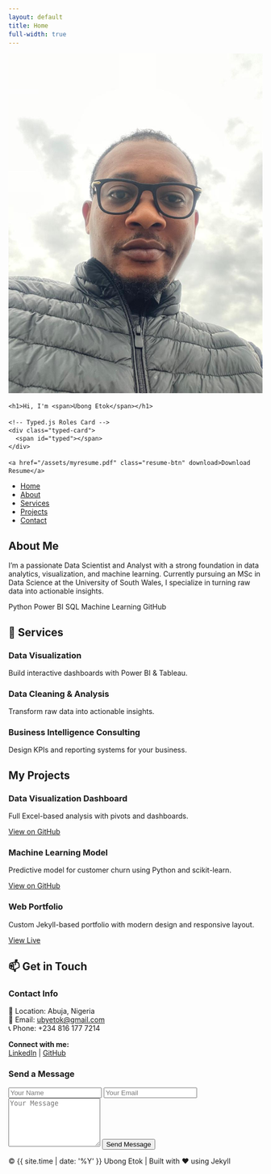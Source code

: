 ```yaml
---
layout: default
title: Home
full-width: true
---
```


<!-- Particles.js Container -->
<div id="particles-js"></div>

<!-- HERO SECTION -->
<section class="hero" id="home">
  <div class="hero-content">
    <!-- Circular Avatar -->
    <img src="/assets/img/githubpics.jpg" alt="Ubong Etok" class="hero-avatar">

    <h1>Hi, I'm <span>Ubong Etok</span></h1>

    <!-- Typed.js Roles Card -->
    <div class="typed-card">
      <span id="typed"></span>
    </div>

    <a href="/assets/myresume.pdf" class="resume-btn" download>Download Resume</a>
  </div>
</section>

<!-- NAVIGATION -->
<nav>
  <ul>
    <li><a href="#home">Home</a></li>
    <li><a href="#about">About</a></li>
    <li><a href="#services">Services</a></li>
    <li><a href="#projects">Projects</a></li>
    <li><a href="#contact">Contact</a></li>
  </ul>
</nav>

<!-- ABOUT SECTION -->
<section id="about">
  <h2>About Me</h2>
  <p>
    I’m a passionate Data Scientist and Analyst with a strong foundation in
    data analytics, visualization, and machine learning. Currently pursuing an MSc in
    Data Science at the University of South Wales, I specialize in turning raw data into
    actionable insights.
  </p>
  <div class="skills">
    <span class="skill-badge">Python</span>
    <span class="skill-badge">Power BI</span>
    <span class="skill-badge">SQL</span>
    <span class="skill-badge">Machine Learning</span>
    <span class="skill-badge">GitHub</span>
  </div>
</section>

<!-- SERVICES SECTION -->
<section id="services">
  <h2>💼 Services</h2>
  <div class="services-grid">
    <div class="service-card">
      <h3>Data Visualization</h3>
      <p>Build interactive dashboards with Power BI & Tableau.</p>
    </div>
    <div class="service-card">
      <h3>Data Cleaning & Analysis</h3>
      <p>Transform raw data into actionable insights.</p>
    </div>
    <div class="service-card">
      <h3>Business Intelligence Consulting</h3>
      <p>Design KPIs and reporting systems for your business.</p>
    </div>
  </div>
</section>

<!-- PROJECTS SECTION -->
<section id="projects">
  <h2>My Projects</h2>
  <div class="projects-grid">
    <div class="project-card">
      <h3>Data Visualization Dashboard</h3>
      <p>Full Excel-based analysis with pivots and dashboards.</p>
      <a href="https://github.com/xzibitetok/Xzibit-Sales-Analysis" target="_blank">View on GitHub</a>
    </div>
    <div class="project-card">
      <h3>Machine Learning Model</h3>
      <p>Predictive model for customer churn using Python and scikit-learn.</p>
      <a href="https://github.com/xzibitetok/project2" target="_blank">View on GitHub</a>
    </div>
    <div class="project-card">
      <h3>Web Portfolio</h3>
      <p>Custom Jekyll-based portfolio with modern design and responsive layout.</p>
      <a href="https://xzibitetok.github.io" target="_blank">View Live</a>
    </div>
  </div>
</section>

<!-- CONTACT / GET IN TOUCH SECTION -->
<section id="contact">
  <h2>📫 Get in Touch</h2>
  <div class="contact-grid">
    <div class="contact-card">
      <h3>Contact Info</h3>
      <p>📍 Location: Abuja, Nigeria<br>
         📧 Email: <a href="mailto:ubyetok@gmail.com">ubyetok@gmail.com</a><br>
         📞 Phone: +234 816 177 7214</p>
      <p><strong>Connect with me:</strong><br>
         <a href="https://www.linkedin.com/in/ubong-etok-56b4a0170/" target="_blank">LinkedIn</a> |
         <a href="https://github.com/xzibitetok" target="_blank">GitHub</a></p>
    </div>
    <div class="contact-card">
      <h3>Send a Message</h3>
      <form action="https://formspree.io/f/xwpnkevb" method="POST">
        <input type="text" name="name" placeholder="Your Name" required>
        <input type="email" name="_replyto" placeholder="Your Email" required>
        <textarea name="message" rows="6" placeholder="Your Message" required></textarea>
        <button type="submit">Send Message</button>
      </form>
    </div>
  </div>
</section>

<!-- FOOTER -->
<footer>
  <p>&copy; {{ site.time | date: '%Y' }} Ubong Etok | Built with ❤️ using Jekyll</p>
</footer>

<!-- TYPED.JS -->
<script src="https://cdn.jsdelivr.net/npm/typed.js@2.0.12"></script>
<script>
  new Typed("#typed", {
    strings: ["Data Scientist", "Data Analyst", "ML Enthusiast", "Tech Innovator"],
    typeSpeed: 70,
    backSpeed: 40,
    loop: true
  });
</script>

<!-- PARTICLES.JS -->
<script src="https://cdn.jsdelivr.net/particles.js/2.0.0/particles.min.js"></script>
<script>
  particlesJS.load('particles-js', 'assets/particles.json', function() {
    console.log('particles.js loaded');
  });
</script>
